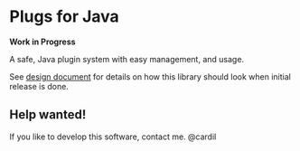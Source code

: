 # Plugs for Java

**Work in Progress**

A safe, Java plugin system with easy management, and usage.

See [design document](docs/design-doc.md) for details on how this library
should look when initial release is done.

## Help wanted!

If you like to develop this software, contact me. @cardil
